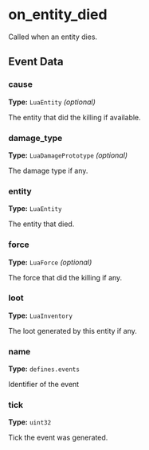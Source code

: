 # on_entity_died

Called when an entity dies.

## Event Data

### cause

**Type:** `LuaEntity` *(optional)*

The entity that did the killing if available.

### damage_type

**Type:** `LuaDamagePrototype` *(optional)*

The damage type if any.

### entity

**Type:** `LuaEntity`

The entity that died.

### force

**Type:** `LuaForce` *(optional)*

The force that did the killing if any.

### loot

**Type:** `LuaInventory`

The loot generated by this entity if any.

### name

**Type:** `defines.events`

Identifier of the event

### tick

**Type:** `uint32`

Tick the event was generated.

